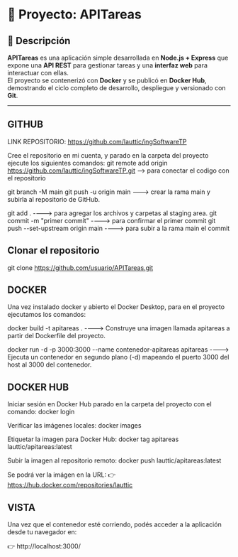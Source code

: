 # 🧩 Proyecto: APITareas

## 📘 Descripción

**APITareas** es una aplicación simple desarrollada en **Node.js + Express** que expone una **API REST** para gestionar tareas y una **interfaz web** para interactuar con ellas.  
El proyecto se contenerizó con **Docker** y se publicó en **Docker Hub**, demostrando el ciclo completo de desarrollo, despliegue y versionado con **Git**.

---

## GITHUB

LINK REPOSITORIO: https://github.com/lauttic/ingSoftwareTP

Cree el repositorio en mi cuenta, y parado en la carpeta del proyecto ejecute los siguientes comandos: 
git remote add origin https://github.com/lauttic/ingSoftwareTP.git  --> para conectar el codigo con el repositorio

git branch -M main
git push -u origin main   ---> crear la rama main y subirla al repositorio de GitHub.

git add . ----> para agregar los archivos y carpetas al staging area.
git commit -m "primer commit" ----> para confirmar el primer commit
git push --set-upstream origin main   ----> para subir a la rama main el commit


## Clonar el repositorio

git clone https://github.com/usuario/APITareas.git

## DOCKER

Una vez instalado docker y abierto el Docker Desktop, para en el proyecto ejecutamos los comandos:

docker build -t apitareas . ----> Construye una imagen llamada apitareas a partir del Dockerfile del proyecto.

docker run -d -p 3000:3000 --name contenedor-apitareas apitareas ----> Ejecuta un contenedor en segundo plano (-d) mapeando el puerto 3000 del host al 3000 del contenedor.

## DOCKER HUB

Iniciar sesión en Docker Hub parado en la carpeta del proyecto con el comando:
docker login

Verificar las imágenes locales:
docker images

Etiquetar la imagen para Docker Hub:
docker tag apitareas lauttic/apitareas:latest

Subir la imagen al repositorio remoto:
docker push lauttic/apitareas:latest

Se podrá ver la imágen en la URL: 
👉 https://hub.docker.com/repositories/lauttic

## VISTA

Una vez que el contenedor esté corriendo, podés acceder a la aplicación desde tu navegador en:

👉 http://localhost:3000/



